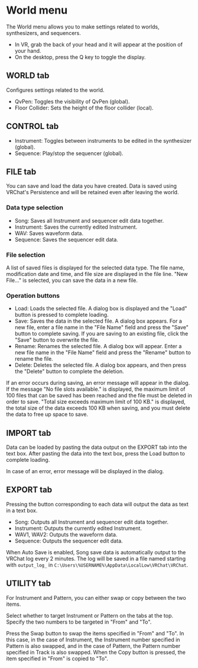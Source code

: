 # World menu

The World menu allows you to make settings related to worlds, synthesizers, and sequencers.

* In VR, grab the back of your head and it will appear at the position of your hand.
* On the desktop, press the Q key to toggle the display.

## WORLD tab

Configures settings related to the world.

* QvPen: Toggles the visibility of QvPen (global).
* Floor Collider: Sets the height of the floor collider (local).

## CONTROL tab

* Instrument: Toggles between instruments to be edited in the synthesizer (global).
* Sequence: Play/stop the sequencer (global).

## FILE tab

You can save and load the data you have created.
Data is saved using VRChat's Persistence and will be retained even after leaving the world.

### Data type selection

* Song: Saves all Instrument and sequencer edit data together.
* Instrument: Saves the currently edited Instrument.
* WAV: Saves waveform data.
* Sequence: Saves the sequencer edit data.

### File selection

A list of saved files is displayed for the selected data type.
The file name, modification date and time, and file size are displayed in the file line.
"New File..." is selected, you can save the data in a new file.

### Operation buttons

* Load: Loads the selected file.
  A dialog box is displayed and the "Load" button is pressed to complete loading.
* Save: Saves the data in the selected file.
  A dialog box appears. For a new file, enter a file name in the "File Name" field and press the "Save" button to complete saving.
  If you are saving to an existing file, click the "Save" button to overwrite the file.
* Rename: Renames the selected file.
  A dialog box will appear. Enter a new file name in the "File Name" field and press the "Rename" button to rename the file.
* Delete: Deletes the selected file.
  A dialog box appears, and then press the "Delete" button to complete the deletion.

If an error occurs during saving, an error message will appear in the dialog.
If the message "No file slots available." is displayed, the maximum limit of 100 files that can be saved has been reached and the file must be deleted in order to save.
"Total size exceeds maximum limit of 100 KB." is displayed, the total size of the data exceeds 100 KB when saving, and you must delete the data to free up space to save.

## IMPORT tab

Data can be loaded by pasting the data output on the EXPORT tab into the text box.
After pasting the data into the text box, press the Load button to complete loading.

In case of an error, error message will be displayed in the dialog.

## EXPORT tab

Pressing the button corresponding to each data will output the data as text in a text box.

* Song: Outputs all Instrument and sequencer edit data together.
* Instrument: Outputs the currently edited Instrument.
* WAV1, WAV2: Outputs the waveform data.
* Sequence: Outputs the sequencer edit data.

When Auto Save is enabled, Song save data is automatically output to the VRChat log every 2 minutes.
The log will be saved in a file named starting with `output_log_` in `C:\Users\%USERNAME%\AppData\LocalLow\VRChat\VRChat`.

## UTILITY tab

For Instrument and Pattern, you can either swap or copy between the two items.

Select whether to target Instrument or Pattern on the tabs at the top.
Specify the two numbers to be targeted in "From" and "To".

Press the Swap button to swap the items specified in "From" and "To".
In this case, in the case of Instrument, the Instrument number specified in Pattern is also swapped, and in the case of Pattern, the Pattern number specified in Track is also swapped.
When the Copy button is pressed, the item specified in "From" is copied to "To".
